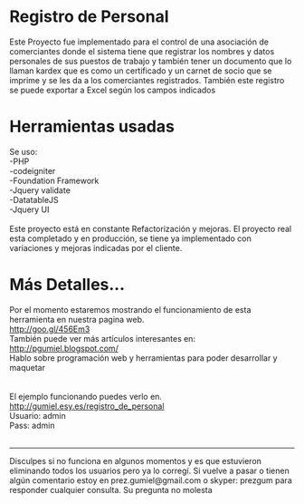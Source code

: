 Registro de Personal
===============

Este Proyecto fue implementado para el control de una asociación de comerciantes donde el sistema tiene que registrar los nombres y datos personales de sus puestos de trabajo y también tener un documento que lo llaman kardex que es como un certificado y un carnet de socio que se imprime y se les da a los comerciantes registrados.
También este registro se puede exportar a Excel según los campos indicados

Herramientas usadas
===================
Se uso: <br>
-PHP<br>
-codeigniter<br>
-Foundation Framework<br>
-Jquery validate<br>
-DatatableJS<br>
-Jquery UI<br>
<br>
Este proyecto está en constante Refactorización y mejoras. El proyecto real esta completado y en producción, se tiene ya implementado con variaciones y mejoras indicadas por el cliente.

Más Detalles...
===================
Por el momento estaremos mostrando el funcionamiento de esta herramienta en nuestra pagina web.<br>
http://goo.gl/456Em3<br>
También puede ver más artículos interesantes en:<br>
http://pgumiel.blogspot.com/<br>
Hablo sobre programación web y herramientas para poder desarrollar y maquetar<br>
<br>
<br>
El ejemplo funcionando puedes verlo en.<br>
http://gumiel.esy.es/registro_de_personal<br>
Usuario: admin<br>
Pass: admin<br>
<br>
<hr>
Disculpes si no funciona en algunos momentos y es que estuvieron eliminando todos los usuarios pero ya lo corregí.
Si vuelve a pasar o tienen algún comentario estoy en prez.gumiel@gmail.com o skyper: prezgum para responder cualquier consulta. Su pregunta no molesta
